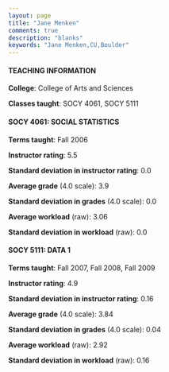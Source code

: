 ```yaml
---
layout: page
title: "Jane Menken" 
comments: true
description: "blanks"
keywords: "Jane Menken,CU,Boulder"
---
```

<head>
<script src="https://ajax.googleapis.com/ajax/libs/jquery/2.1.3/jquery.min.js"></script>
<script src="https://dl.dropboxusercontent.com/s/pc42nxpaw1ea4o9/highcharts.js?dl=0"></script>
<!-- <script src="../assets/js/highcharts.js"></script> -->
<style type="text/css">@font-face {
	font-family: "Bebas Neue";
	src: url(https://www.filehosting.org/file/details/544349/BebasNeue Regular.otf) format("opentype");
	}
	h1.Bebas { 
		font-family: "Bebas Neue", Verdana, Tahoma;
	}
</style>
</head>
	   
#### TEACHING INFORMATION

**College**: College of Arts and Sciences

**Classes taught**: SOCY 4061, SOCY 5111

#### SOCY 4061: SOCIAL STATISTICS

**Terms taught**: Fall 2006

**Instructor rating**: 5.5

**Standard deviation in instructor rating**: 0.0

**Average grade** (4.0 scale): 3.9

**Standard deviation in grades** (4.0 scale): 0.0

**Average workload** (raw): 3.06

**Standard deviation in workload** (raw): 0.0

#### SOCY 5111: DATA 1

**Terms taught**: Fall 2007, Fall 2008, Fall 2009

**Instructor rating**: 4.9

**Standard deviation in instructor rating**: 0.16

**Average grade** (4.0 scale): 3.84

**Standard deviation in grades** (4.0 scale): 0.04

**Average workload** (raw): 2.92

**Standard deviation in workload** (raw): 0.16


